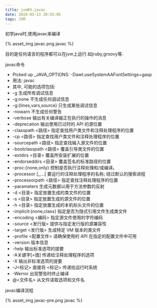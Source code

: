 ```yaml
---
title: jvm03-javac
date: 2019-03-13 20:55:05
tags: JVM
---
```


初学java时,使用javac来编译

{% asset_img javac.png javac %}

目的是任何语言的程序都可以在jvm上运行.如jruby,groovy等.


javac命令
+ Picked up _JAVA_OPTIONS:   -Dawt.useSystemAAFontSettings=gasp
+ 用法: javac <options> <source files>
+ 其中, 可能的选项包括:
+  -g                         生成所有调试信息
+  -g:none                    不生成任何调试信息
+  -g:{lines,vars,source}     只生成某些调试信息
+  -nowarn                    不生成任何警告
+  -verbose                   输出有关编译器正在执行的操作的消息
+  -deprecation               输出使用已过时的 API 的源位置
+  -classpath <路径>            指定查找用户类文件和注释处理程序的位置
+  -cp <路径>                   指定查找用户类文件和注释处理程序的位置
+  -sourcepath <路径>           指定查找输入源文件的位置
+  -bootclasspath <路径>        覆盖引导类文件的位置
+  -extdirs <目录>              覆盖所安装扩展的位置
+  -endorseddirs <目录>         覆盖签名的标准路径的位置
+  -proc:{none,only}          控制是否执行注释处理和/或编译。
+  -processor <class1>[,<class2>,<class3>...] 要运行的注释处理程序的名称; 绕过默认的搜索进程
+  -processorpath <路径>        指定查找注释处理程序的位置
+  -parameters                生成元数据以用于方法参数的反射
+  -d <目录>                    指定放置生成的类文件的位置
+  -s <目录>                    指定放置生成的源文件的位置
+  -h <目录>                    指定放置生成的本机标头文件的位置
+  -implicit:{none,class}     指定是否为隐式引用文件生成类文件
+  -encoding <编码>             指定源文件使用的字符编码
+  -source <发行版>              提供与指定发行版的源兼容性
+  -target <发行版>              生成特定 VM 版本的类文件
+  -profile <配置文件>            请确保使用的 API 在指定的配置文件中可用
+  -version                   版本信息
+  -help                      输出标准选项的提要
+  -A关键字[=值]                  传递给注释处理程序的选项
+  -X                         输出非标准选项的提要
+  -J<标记>                     直接将 <标记> 传递给运行时系统
+  -Werror                    出现警告时终止编译
+  @<文件名>                     从文件读取选项和文件名

javac编译流程

{% asset_img javac-pre.png javac %}